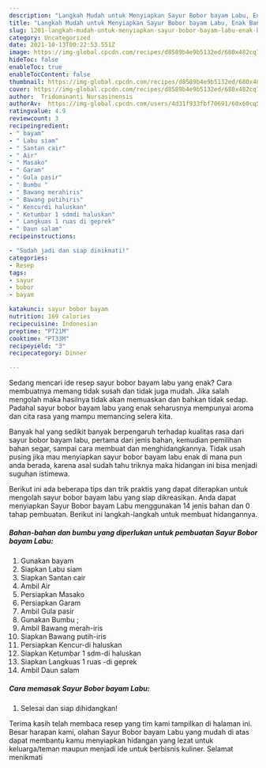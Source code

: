```yaml
---
description: "Langkah Mudah untuk Menyiapkan Sayur Bobor bayam Labu, Enak Banget"
title: "Langkah Mudah untuk Menyiapkan Sayur Bobor bayam Labu, Enak Banget"
slug: 1201-langkah-mudah-untuk-menyiapkan-sayur-bobor-bayam-labu-enak-banget
category: Uncategorized
date: 2021-10-13T00:22:53.551Z
image: https://img-global.cpcdn.com/recipes/d8589b4e9b5132ed/680x482cq70/sayur-bobor-bayam-labu-foto-resep-utama.jpg
hideToc: false
enableToc: true
enableTocContent: false
thumbnail: https://img-global.cpcdn.com/recipes/d8589b4e9b5132ed/680x482cq70/sayur-bobor-bayam-labu-foto-resep-utama.jpg
cover: https://img-global.cpcdn.com/recipes/d8589b4e9b5132ed/680x482cq70/sayur-bobor-bayam-labu-foto-resep-utama.jpg
author:  Tridominanti Nursasinensis
authorAv:  https://img-global.cpcdn.com/users/4d31f933fbf70691/60x60cq50/avatar.jpg
ratingvalue: 4.9
reviewcount: 3
recipeingredient:
- " bayam"
- " Labu siam"
- " Santan cair"
- " Air"
- " Masako"
- " Garam"
- " Gula pasir"
- " Bumbu "
- " Bawang merahiris"
- " Bawang putihiris"
- " Kencurdi haluskan"
- " Ketumbar 1 sdmdi haluskan"
- " Langkuas 1 ruas di geprek"
- " Daun salam"
recipeinstructions:

- "Sudah jadi dan siap dinikmati!"
categories:
- Resep
tags:
- sayur
- bobor
- bayam

katakunci: sayur bobor bayam 
nutrition: 169 calories
recipecuisine: Indonesian
preptime: "PT21M"
cooktime: "PT33M"
recipeyield: "3"
recipecategory: Dinner

---
```



Sedang mencari ide resep sayur bobor bayam labu yang enak? Cara membuatnya memang tidak susah dan tidak juga mudah. Jika salah mengolah maka hasilnya tidak akan memuaskan dan bahkan tidak sedap. Padahal sayur bobor bayam labu yang enak seharusnya mempunyai aroma dan cita rasa yang mampu memancing selera kita.


Banyak hal yang sedikit banyak berpengaruh terhadap kualitas rasa dari sayur bobor bayam labu, pertama dari jenis bahan, kemudian pemilihan bahan segar, sampai cara membuat dan menghidangkannya. Tidak usah pusing jika mau menyiapkan sayur bobor bayam labu enak di mana pun anda berada, karena asal sudah tahu triknya maka hidangan ini bisa menjadi suguhan istimewa.




Berikut ini ada beberapa tips dan trik praktis yang dapat diterapkan untuk mengolah sayur bobor bayam labu yang siap dikreasikan. Anda dapat menyiapkan Sayur Bobor bayam Labu menggunakan 14 jenis bahan dan 0 tahap pembuatan. Berikut ini langkah-langkah untuk membuat hidangannya.

<!--inarticleads1-->

##### Bahan-bahan dan bumbu yang diperlukan untuk pembuatan Sayur Bobor bayam Labu:

1. Gunakan  bayam
1. Siapkan  Labu siam
1. Siapkan  Santan cair
1. Ambil  Air
1. Persiapkan  Masako
1. Persiapkan  Garam
1. Ambil  Gula pasir
1. Gunakan  Bumbu ;
1. Ambil  Bawang merah-iris
1. Siapkan  Bawang putih-iris
1. Persiapkan  Kencur-di haluskan
1. Siapkan  Ketumbar 1 sdm-di haluskan
1. Siapkan  Langkuas 1 ruas -di geprek
1. Ambil  Daun salam




<!--inarticleads2-->

##### Cara memasak Sayur Bobor bayam Labu:


1. Selesai dan siap dihidangkan!



Terima kasih telah membaca resep yang tim kami tampilkan di halaman ini. Besar harapan kami, olahan Sayur Bobor bayam Labu yang mudah di atas dapat membantu kamu menyiapkan hidangan yang lezat untuk keluarga/teman maupun menjadi ide untuk berbisnis kuliner. Selamat menikmati
